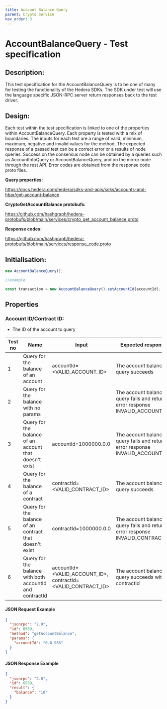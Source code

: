 ```yaml
---
title: Account Balance Query
parent: Crypto Service
nav_order: 3
---
```


# AccountBalanceQuery - Test specification

## Description:

This test specification for the AccountBalanceQuery is to be one of many for testing the functionality of the Hedera SDKs. The SDK under test will use the language specific JSON-RPC server return responses back to the test driver.

## Design:

Each test within the test specification is linked to one of the properties within AccountBalanceQuery. Each property is tested with a mix of boundaries. The inputs for each test are a range of valid, minimum, maximum, negative and invalid values for the method. The expected response of a passed test can be a correct error or a results of node queries. Success on the consensus node can be obtained by a queries such as AccountInfoQuery or AccountBalanceQuery, and on the mirror node through the rest API. Error codes are obtained from the response code proto files.

**Query properties:**

https://docs.hedera.com/hedera/sdks-and-apis/sdks/accounts-and-hbar/get-account-balance

**CryptoGetAccountBalance protobufs:**

https://github.com/hashgraph/hedera-protobufs/blob/main/services/crypto_get_account_balance.proto

**Response codes:**

https://github.com/hashgraph/hedera-protobufs/blob/main/services/response_code.proto

## Initialisation:

```jsx
new AccountBalanceQuery();

//example

const transaction = new AccountBalanceQuery().setAccountId(accountId);
```

## Properties

### **Account ID/Contract ID:**

- The ID of the account to query

| Test no | Name                                                     | Input                                                        | Expected response                                                              | Implemented (Y/N) |
| ------- | -------------------------------------------------------- | ------------------------------------------------------------ | ------------------------------------------------------------------------------ | ----------------- |
| 1       | Query for the balance of an account                      | accountId=<VALID_ACCOUNT_ID>                                 | The account balance query succeeds                                             | Y                 |
| 2       | Query for the balance with no params                     |                                                              | The account balance query fails and returns error response INVALID_ACCOUNT_ID  | Y                 |
| 3       | Query for the balance of an account that doesn't exist   | accountId=1000000.0.0                                        | The account balance query fails and returns error response INVALID_ACCOUNT_ID  | Y                 |
| 4       | Query for the balance of a contract                      | contractId=<VALID_CONTRACT_ID>                               | The account balance query succeeds                                             | Y                 |
| 5       | Query for the balance of an contract that doesn't exist  | contractId=1000000.0.0                                       | The account balance query fails and returns error response INVALID_CONTRACT_ID | Y                 |
| 6       | Query for the balance with both accountId and contractId | accountId=<VALID_ACCOUNT_ID>, contractId=<VALID_CONTRACT_ID> | The account balance query succeeds with contractId                             | Y                 |

#### JSON Request Example

```json
{
  "jsonrpc": "2.0",
  "id": 6539,
  "method": "getAccountBalance",
  "params": {
    "accountId": "0.0.983"
  }
}
```

#### JSON Response Example

```json
{
  "jsonrpc": "2.0",
  "id": 6539,
  "result": {
    "balance": "10"
  }
}
```
